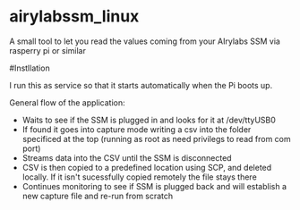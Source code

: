 # airylabssm_linux
A small tool to let you read the values coming from your AIrylabs SSM via rasperry pi or similar



#Instllation

I run this as service so that it starts automatically when the Pi boots up. 

General flow of the application:

- Waits to see if the SSM is plugged in and looks for it at /dev/ttyUSB0
- If found it goes into capture mode writing a csv into the folder specificed at the top (running as root as need privilegs to read from com port)
- Streams data into the CSV until the SSM is disconnected
- CSV is then copied to a predefined location using SCP, and deleted locally. If it isn't sucessfully copied remotely the file stays there
- Continues monitoring to see if SSM is plugged back and will establish a new capture file and re-run from scratch

